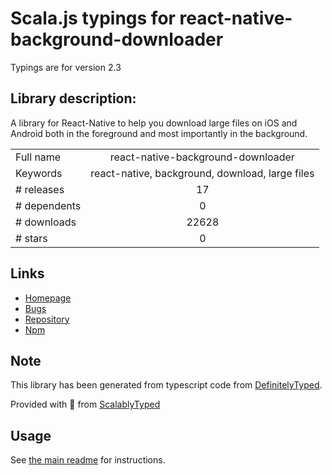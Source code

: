 
# Scala.js typings for react-native-background-downloader

Typings are for version 2.3

## Library description:
A library for React-Native to help you download large files on iOS and Android both in the foreground and most importantly in the background.

|                    |                 |
| ------------------ | :-------------: |
| Full name          | react-native-background-downloader |
| Keywords           | react-native, background, download, large files |
| # releases         | 17 |
| # dependents       | 0 |
| # downloads        | 22628 |
| # stars            | 0 |

## Links
- [Homepage](https://github.com/EkoLabs/react-native-background-downloader#readme)
- [Bugs](https://github.com/EkoLabs/react-native-background-downloader/issues)
- [Repository](https://github.com/EkoLabs/react-native-background-downloader)
- [Npm](https://www.npmjs.com/package/react-native-background-downloader)
    


## Note
This library has been generated from typescript code from [DefinitelyTyped](https://definitelytyped.org).

Provided with :purple_heart: from [ScalablyTyped](https://github.com/oyvindberg/ScalablyTyped)

## Usage
See [the main readme](../../readme.md) for instructions.


